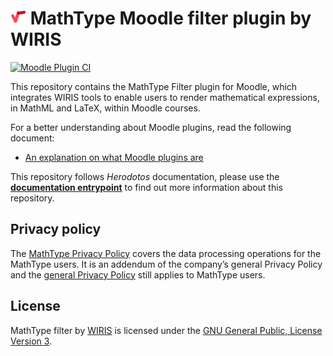 # ![MathType](./pix/logo-mathtype.png) MathType Moodle filter plugin by WIRIS

[![Moodle Plugin CI](https://github.com/wiris/moodle-filter_wiris/actions/workflows/moodle-ci.yml/badge.svg)](https://github.com/wiris/moodle-filter_wiris/actions/workflows/moodle-ci.yml)

This repository contains the MathType Filter plugin for Moodle, which integrates WIRIS tools to enable users to render mathematical expressions, in MathML and LaTeX, within Moodle courses.

For a better understanding about Moodle plugins, read the following document:

- [An explanation on what Moodle plugins are](https://docs.moodle.org/405/en/Installing_plugins#Why_install_additional_plugins?)

This repository follows *Herodotos* documentation, please use the [**documentation entrypoint**](docs/README.md) to find out more information about this repository.

## Privacy policy

The [MathType Privacy Policy](https://www.wiris.com/en/mathtype-privacy-policy/?utm_source=github&utm_medium=referral&utm_campaign=readme&utm_content=integrations) covers the data processing operations for the MathType users. It is an addendum of the company’s general Privacy Policy and the [general Privacy Policy](https://www.wiris.com/en/privacy-policy?utm_source=github&utm_medium=referral&utm_campaign=readme&utm_content=integrations) still applies to MathType users.

## License

MathType filter by [WIRIS](https://www.wiris.com/en/terms-of-use/?utm_source=github&utm_medium=referral&utm_campaign=readme&utm_content=integrations) is licensed under the [GNU General Public, License Version 3](https://www.gnu.org/licenses/gpl-3.0.en.html).